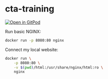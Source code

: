 # cta-training

[![Open in GitPod](https://gitpod.io/button/open-in-gitpod.svg)](https://gitpod.io/#https://github.com/silviabooks/cta-training)


Run basic NGINX:

```bash
docker run -p 8080:80 nginx
```

Connect my local website:

```bash
docker run \
    -p 8080:80 \
    -v $(pwd)/html:/usr/share/nginx/html:ro \
    nginx
```

